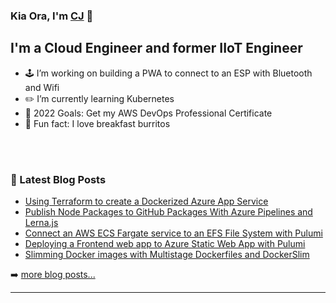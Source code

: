 ### Kia Ora, I'm [CJ][website] 🤙

<!-- [![Website](https://img.shields.io/website?label=senorgrande.github.io&style=for-the-badge&url=https%3A%2F%2Fsenorgrande.github.io)](https://senorgrande.github.io) -->

## I'm a Cloud Engineer and former IIoT Engineer

- 🕹️ I’m working on building a PWA to connect to an ESP with Bluetooth and Wifi
- ✏️ I’m currently learning Kubernetes
- 🥅 2022 Goals: Get my AWS DevOps Professional Certificate
- 🌯 Fun fact: I love breakfast burritos

<br />
<br />

### 📕 Latest Blog Posts

<!-- BLOG-POST-LIST:START -->
- [Using Terraform to create a Dockerized Azure App Service](https://cj-hewett.medium.com/using-terraform-to-create-a-dockerized-azure-app-service-d138c2816118?source=rss-1b88832fa9b8------2)
- [Publish Node Packages to GitHub Packages With Azure Pipelines and Lerna.js](https://betterprogramming.pub/publish-node-packages-to-github-packages-with-azure-pipelines-and-lerna-js-de784d290674?source=rss-1b88832fa9b8------2)
- [Connect an AWS ECS Fargate service to an EFS File System with Pulumi](https://cj-hewett.medium.com/connect-an-aws-ecs-fargate-service-to-an-efs-file-system-with-pulumi-4f984d371a9b?source=rss-1b88832fa9b8------2)
- [Deploying a Frontend web app to Azure Static Web App with Pulumi](https://cj-hewett.medium.com/deploying-a-frontend-web-app-to-azure-static-web-app-with-pulumi-279347e59782?source=rss-1b88832fa9b8------2)
- [Slimming Docker images with Multistage Dockerfiles and DockerSlim](https://cj-hewett.medium.com/slimming-docker-images-with-multistage-dockerfiles-and-dockerslim-d3efc325e10b?source=rss-1b88832fa9b8------2)
<!-- BLOG-POST-LIST:END -->

➡️ [more blog posts...](https://medium.com/@cj-hewett)

---

<!-- <img align="left" alt="SenorGrande's Github Stats" src="https://github-readme-stats.codestackr.vercel.app/api?username=SenorGrande&show_icons=true&hide_border=true" /> -->


[website]: https://cj-hewett.medium.com/
